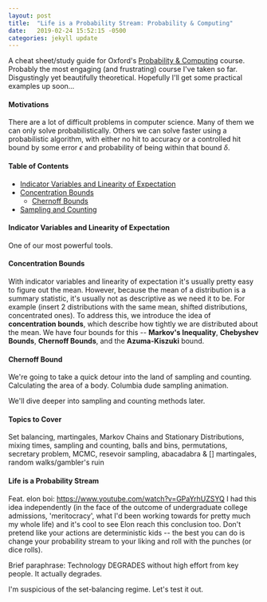 ```yaml
---
layout: post
title:  "Life is a Probability Stream: Probability & Computing"
date:   2019-02-24 15:52:15 -0500
categories: jekyll update
---
```


<script type="text/x-mathjax-config">
  MathJax.Hub.Config({
    tex2jax: {
      inlineMath: [ ['$','$'], ["\\(","\\)"] ],
      processEscapes: true
    }
  });
</script>

<script type="text/javascript" async
  src="https://cdn.mathjax.org/mathjax/latest/MathJax.js?config=TeX-MML-AM_CHTML">
</script>

A cheat sheet/study guide for Oxford's <a href="https://www.cs.ox.ac.uk/people/elias.koutsoupias/pc2018-19/">Probability & Computing</a> course. Probably the most engaging (and frustrating) course I've taken so far. Disgustingly yet beautifully theoretical. Hopefully I'll get some practical examples up soon...

#### Motivations
There are a lot of difficult problems in computer science. Many of them we can only solve probabilistically. Others we can solve faster using a probabilistic algorithm, with either no hit to accuracy or a controlled hit bound by some error $\epsilon$ and probability of being within that bound $\delta$.

#### Table of Contents
* <a href="">Indicator Variables and Linearity of Expectation</a>
* <a href="">Concentration Bounds</a>
	* <a href="">Chernoff Bounds</a>
* <a href="">Sampling and Counting</a>

#### Indicator Variables and Linearity of Expectation
One of our most powerful tools.

#### Concentration Bounds
With indicator variables and linearity of expectation it's usually pretty easy to figure out the mean. However, because the mean of a distribution is a summary statistic, it's usually not as descriptive as we need it to be. For example (insert 2 distributions with the same mean, shifted distributions, concentrated ones). To address this, we introduce the idea of **concentration bounds**, which describe how tightly we are distributed about the mean. We have four bounds for this -- **Markov's Inequality**, **Chebyshev Bounds**, **Chernoff Bounds**, and the **Azuma-Kiszuki** bound.

#### Chernoff Bound
We're going to take a quick detour into the land of sampling and counting. Calculating the area of a body. Columbia dude sampling animation.

We'll dive deeper into sampling and counting methods later.

#### Topics to Cover
Set balancing, martingales, Markov Chains and Stationary Distributions, mixing times, sampling and counting, balls and bins, permutations, secretary problem, MCMC, resevoir sampling, abacadabra & [] martingales, random walks/gambler's ruin

#### Life is a Probability Stream
Feat. elon boi: https://www.youtube.com/watch?v=GPaYrhUZSYQ
I had this idea independently (in the face of the outcome of undergraduate college admissions, 'meritocracy', what I'd been working towards for pretty much my whole life) and it's cool to see Elon reach this conclusion too. Don't pretend like your actions are deterministic kids -- the best you can do is change your probability stream to your liking and roll with the punches (or dice rolls).

Brief paraphrase: Technology DEGRADES without high effort from key people. It actually degrades.

I'm suspicious of the set-balancing regime. Let's test it out.
